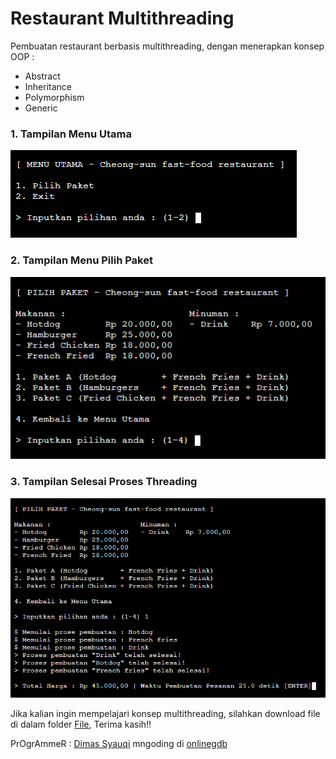# Restaurant Multithreading
Pembuatan restaurant berbasis multithreading,
dengan menerapkan konsep OOP :

- Abstract
- Inheritance
- Polymorphism
- Generic

### 1. Tampilan Menu Utama
<img src="img/Screenshot%20(168).png">

### 2. Tampilan Menu Pilih Paket
<img src="img/Screenshot%20(169).png">

### 3. Tampilan Selesai Proses Threading
<img src="img/Screenshot%20(170).png">

Jika kalian ingin mempelajari konsep multithreading,
silahkan download file di dalam folder [File],
Terima kasih!!

PrOgrAmmeR : [Dimas Syauqi] mngoding di [onlinegdb][df1]

   [Dimas Syauqi]: <http://instagram.com/syaauqqii>
   [df1]: <https://www.onlinegdb.com/>
   [File]: <https://github.com/syauqqii/RestaurantMultithreading/tree/main/File>
